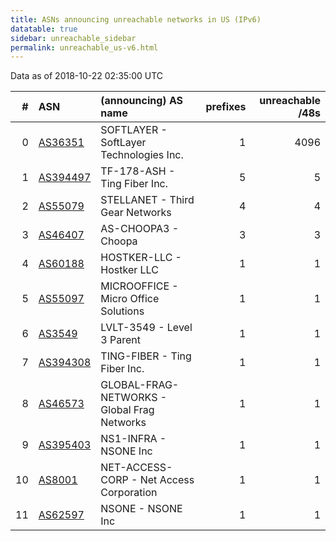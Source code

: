```yaml
---
title: ASNs announcing unreachable networks in US (IPv6)
datatable: true
sidebar: unreachable_sidebar
permalink: unreachable_us-v6.html
---
```


Data as of 2018-10-22 02:35:00 UTC


<div class="datatable-begin"></div>

|   # | ASN                                      | (announcing) AS name                        |   prefixes |   unreachable /48s |
|----:|:-----------------------------------------|:--------------------------------------------|-----------:|-------------------:|
|   0 | [AS36351](unreachable_AS36351-v6.html)   | SOFTLAYER - SoftLayer Technologies Inc.     |          1 |               4096 |
|   1 | [AS394497](unreachable_AS394497-v6.html) | TF-178-ASH - Ting Fiber Inc.                |          5 |                  5 |
|   2 | [AS55079](unreachable_AS55079-v6.html)   | STELLANET - Third Gear Networks             |          4 |                  4 |
|   3 | [AS46407](unreachable_AS46407-v6.html)   | AS-CHOOPA3 - Choopa                         |          3 |                  3 |
|   4 | [AS60188](unreachable_AS60188-v6.html)   | HOSTKER-LLC - Hostker LLC                   |          1 |                  1 |
|   5 | [AS55097](unreachable_AS55097-v6.html)   | MICROOFFICE - Micro Office Solutions        |          1 |                  1 |
|   6 | [AS3549](unreachable_AS3549-v6.html)     | LVLT-3549 - Level 3 Parent                  |          1 |                  1 |
|   7 | [AS394308](unreachable_AS394308-v6.html) | TING-FIBER - Ting Fiber Inc.                |          1 |                  1 |
|   8 | [AS46573](unreachable_AS46573-v6.html)   | GLOBAL-FRAG-NETWORKS - Global Frag Networks |          1 |                  1 |
|   9 | [AS395403](unreachable_AS395403-v6.html) | NS1-INFRA - NSONE Inc                       |          1 |                  1 |
|  10 | [AS8001](unreachable_AS8001-v6.html)     | NET-ACCESS-CORP - Net Access Corporation    |          1 |                  1 |
|  11 | [AS62597](unreachable_AS62597-v6.html)   | NSONE - NSONE Inc                           |          1 |                  1 |

<div class="datatable-end"></div>
